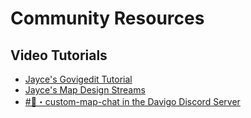 # Community Resources

## Video Tutorials

- [Jayce's Govigedit Tutorial](https://www.youtube.com/watch?v=X2hZgpbbK0k)
- [Jayce's Map Design Streams](https://www.twitch.tv/DavigoGame)
- [#💬・custom-map-chat in the Davigo Discord Server](https://www.discord.gg/davigo)
